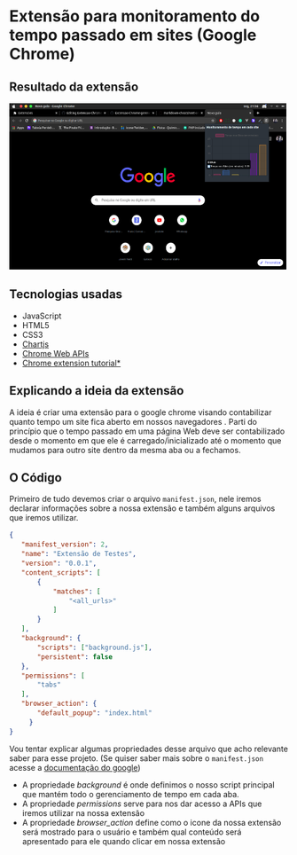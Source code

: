 # Extensão para monitoramento do tempo passado em sites (Google Chrome)

## Resultado da extensão

<img src="/imagens/demonstracao-1.png" width="500px" height="300px"/>

## Tecnologias usadas
 - JavaScript
 - HTML5
 - CSS3
 - [Chartjs](https://www.chartjs.org/)
 - [Chrome Web APIs](https://developer.chrome.com/apps/api_index)
 - [Chrome extension tutorial*](https://developer.chrome.com/extensions/getstarted)
 
 ## Explicando a ideia da extensão
 
 A ideia é criar uma extensão para o google chrome visando contabilizar quanto tempo um site fica aberto em nossos navegadores
 . Parti do princípio que o tempo passado em uma página Web deve ser contabilizado desde o momento em que ele é carregado/inicializado até o momento que mudamos para outro site  dentro da mesma aba ou a fechamos.
 
 ## O Código
 
 Primeiro de tudo devemos criar o arquivo `manifest.json`, nele iremos declarar informações sobre a nossa extensão e também alguns arquivos que iremos utilizar.
 
 ```json
 {
    "manifest_version": 2,
    "name": "Extensão de Testes",
    "version": "0.0.1",
    "content_scripts": [
        {
            "matches": [
                "<all_urls>"
            ]
        }
    ],
    "background": {
        "scripts": ["background.js"],
        "persistent": false
    },
    "permissions": [
        "tabs"
    ],
    "browser_action": {
        "default_popup": "index.html"
      }
}
 ```
 Vou tentar explicar algumas propriedades desse arquivo que acho relevante saber para esse projeto. (Se quiser saber mais sobre o `manifest.json` acesse a [documentação do google](https://developer.chrome.com/extensions/manifest))
 
- A propriedade *background* é onde definimos o nosso script principal que mantém todo o gerenciamento de tempo em cada aba.
- A propriedade *permissions* serve para nos dar acesso a APIs que iremos utilizar na nossa extensão
- A propriedade *browser_action* define como o icone da nossa extensão será mostrado para o usuário e também qual conteúdo será apresentado para ele quando clicar em nossa extensão




